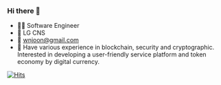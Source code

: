 ### Hi there 👋

- 🧑‍💻 Software Engineer 
- 🏢 LG CNS
- 📨 wnjoon@gmail.com
- 💬 Have various experience in blockchain, security and cryptographic. Interested in developing a user-friendly service platform and token economy by digital currency.

[![Hits](https://hits.seeyoufarm.com/api/count/incr/badge.svg?url=https%3A%2F%2Fgithub.com%2Fwnjoon&count_bg=%233D53C8&title_bg=%23B4B014&icon=&icon_color=%23E7E7E7&title=visitors&edge_flat=false)](https://hits.seeyoufarm.com)

<!--
**wnjoon/wnjoon** is a ✨ _special_ ✨ repository because its `README.md` (this file) appears on your GitHub profile.

Here are some ideas to get you started:

- 🔭 I’m currently working on ...
- 🌱 I’m currently learning ...
- 👯 I’m looking to collaborate on ...
- 🤔 I’m looking for help with ...
- 💬 Ask me about ...
- 📫 How to reach me: ...
- 😄 Pronouns: ...
- ⚡ Fun fact: ...
-->
